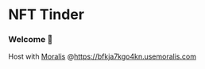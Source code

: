 # NFT Tinder 

### **Welcome 👋**

Host with [Moralis](https://admin.moralis.io/) @https://bfkja7kgo4kn.usemoralis.com
